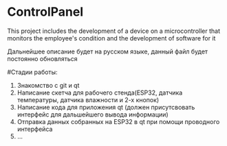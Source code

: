 # ControlPanel
This project includes the development of a device on a microcontroller that monitors the employee's condition and the development of software for it

Дальнейшее описание будет на русском языке, данный файл будет постоянно обновляться 

#Стадии работы:
1. Знакомство с git и qt
2. Написание скетча для рабочего стенда(ESP32, датчика температуры, датчика влажности и 2-х кнопок)
3. Написание кода для приложения qt (должен присутсвовать интерфейс для дальшейшего вывода информации)
4. Отправка данных собранных на ESP32 в qt при помощи проводного интерфейса
5. ...
